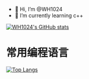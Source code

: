 - 👋 Hi, I’m @WH1024
- 👀 I’m currently learning c++


<!---
WH1024/WH1024 is a ✨ special ✨ repository because its `README.md` (this file) appears on your GitHub profile.
You can click the Preview link to take a look at your changes.
--->
<!--
  参数:
    - username: 自己的GitHub用户名
    - show_icons: 是否显示图标 (boolean)
    - count_private: 统计私人提交 (boolean)
    - theme: 主题 (dark, radical, merko, gruvbox, tokyonight, onedark, cobalt, synthwave, highcontrast, dracula)
    - locale: 在卡片中设置语言 (例如 cn, de, es, 等等)
    - hide_border: 隐藏卡的边框 (布尔值)
    - bg_color: 可以在 bg_color 选项中提供多个逗号分隔的值来呈现渐变，(&bg_color=[角度值]DEG,COLOR1,COLOR2,COLOR3...COLOR10; eg: 62deg,8EC5FC,E0C3FC)
    - hide_title: 隐藏标题 (boolean)
    - include_all_commits: 统计总提交次数而不是仅统计今年的提交次数 (boolean)
    - 
-->
[![WH1024's GitHub stats](https://github-readme-stats.vercel.app/api?username=WH1024&show_icons=true&count_private=true&theme=dracula&locale=cn&hide_border=true&bg_color=225deg,FF3CAC,784BA0,2B86C5&hide_title=false&include_all_commits=true)](https://github.com/WH1024/WH1024)

# 常用编程语言
[![Top Langs](https://github-readme-stats.vercel.app/api/top-langs/?username=WH1024&layout=compact)](https://github.com/WH1024/github-readme-stats)
